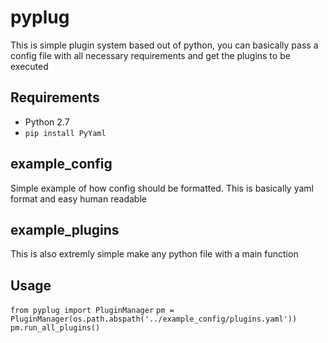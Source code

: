 # pyplug
This is simple plugin system based out of python, you can basically pass a config file with all necessary requirements and get the plugins to be executed

## Requirements

* Python 2.7
* `pip install PyYaml`

## example_config

Simple example of how config should be formatted. This is basically yaml format and easy human readable

## example_plugins

This is also extremly simple make any python file with a main function

## Usage
`from pyplug import PluginManager`
`pm = PluginManager(os.path.abspath('../example_config/plugins.yaml'))`
`pm.run_all_plugins()`
